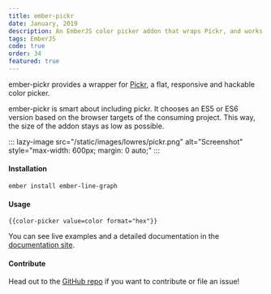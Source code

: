 ```yaml
---
title: ember-pickr
date: January, 2019
description: An EmberJS color picker addon that wraps Pickr, and works without jQuery
tags: EmberJS
code: true
order: 34
featured: true
---
```


ember-pickr provides a wrapper for [Pickr](https://github.com/Simonwep/pickr), a flat, responsive and hackable color picker.

ember-pickr is smart about including pickr. It chooses an ES5 or ES6 version based on the browser
targets of the consuming project. This way, the size of the addon stays as low as possible.

::: lazy-image src="/static/images/lowres/pickr.png" alt="Screenshot" style="max-width: 600px; margin: 0 auto;" :::

#### **Installation**

`ember install ember-line-graph`

#### **Usage**

`{{color-picker value=color format="hex"}}`

You can see live examples and a detailed documentation in the [documentation site](https://astronomersiva.github.io/ember-pickr/).

#### **Contribute**

Head out to the [GitHub repo](https://github.com/astronomersiva/ember-pickr/) if you want to contribute or file an issue!
